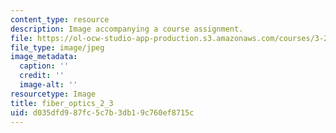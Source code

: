 ```yaml
---
content_type: resource
description: Image accompanying a course assignment.
file: https://ol-ocw-studio-app-production.s3.amazonaws.com/courses/3-22-mechanical-behavior-of-materials-spring-2008/d035dfd987fc5c7b3db19c760ef8715c_fiber_optics_2_3.jpg
file_type: image/jpeg
image_metadata:
  caption: ''
  credit: ''
  image-alt: ''
resourcetype: Image
title: fiber_optics_2_3
uid: d035dfd9-87fc-5c7b-3db1-9c760ef8715c
---
```

